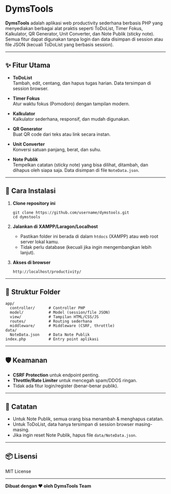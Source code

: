 # DymsTools

**DymsTools** adalah aplikasi web productivity sederhana berbasis PHP yang menyediakan berbagai alat praktis seperti ToDoList, Timer Fokus, Kalkulator, QR Generator, Unit Converter, dan Note Publik (sticky note).  
Semua fitur dapat digunakan tanpa login dan data disimpan di session atau file JSON (kecuali ToDoList yang berbasis session).

---

## ✨ Fitur Utama

- **ToDoList**  
  Tambah, edit, centang, dan hapus tugas harian. Data tersimpan di session browser.

- **Timer Fokus**  
  Atur waktu fokus (Pomodoro) dengan tampilan modern.

- **Kalkulator**  
  Kalkulator sederhana, responsif, dan mudah digunakan.

- **QR Generator**  
  Buat QR code dari teks atau link secara instan.

- **Unit Converter**  
  Konversi satuan panjang, berat, dan suhu.

- **Note Publik**  
  Tempelkan catatan (sticky note) yang bisa dilihat, ditambah, dan dihapus oleh siapa saja. Data disimpan di file `NoteData.json`.

---

## 🚀 Cara Instalasi

1. **Clone repository ini**
    ```
    git clone https://github.com/username/dymstools.git
    cd dymstools
    ```

2. **Jalankan di XAMPP/Laragon/Localhost**
    - Pastikan folder ini berada di dalam `htdocs` (XAMPP) atau web root server lokal kamu.
    - Tidak perlu database (kecuali jika ingin mengembangkan lebih lanjut).

3. **Akses di browser**
    ```
    http://localhost/productivity/
    ```

---

## 📁 Struktur Folder

```
app/
  controller/      # Controller PHP
  model/           # Model (session/file JSON)
  view/            # Tampilan HTML/CSS/JS
  routes/          # Routing sederhana
  middleware/      # Middleware (CSRF, throttle)
data/
  NoteData.json    # Data Note Publik
index.php          # Entry point aplikasi
```

---

## 🛡️ Keamanan

- **CSRF Protection** untuk endpoint penting.
- **Throttle/Rate Limiter** untuk mencegah spam/DDOS ringan.
- Tidak ada fitur login/register (benar-benar publik).

---

## 📝 Catatan

- Untuk Note Publik, semua orang bisa menambah & menghapus catatan.
- Untuk ToDoList, data hanya tersimpan di session browser masing-masing.
- Jika ingin reset Note Publik, hapus file `data/NoteData.json`.

---

## 📦 Lisensi

MIT License

---

**Dibuat dengan ❤️ oleh DymsTools Team**